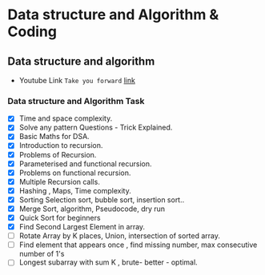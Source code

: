 # Data structure and Algorithm & Coding

## Data structure and algorithm

- Youtube Link `Take you forward` [link](https://www.youtube.com/playlist?list=PLgUwDviBIf0oF6QL8m22w1hIDC1vJ_BHz)

### Data structure and Algorithm Task

- [x] Time and space complexity.
- [x] Solve any pattern Questions - Trick Explained.
- [x] Basic Maths for DSA.
- [x] Introduction to recursion.
- [x] Problems of Recursion.
- [x] Parameterised and functional recursion.
- [x] Problems on functional recursion.
- [x] Multiple Recursion calls.
- [x] Hashing , Maps, Time complexity.
- [x] Sorting Selection sort, bubble sort, insertion sort..
- [x] Merge Sort, algorithm, Pseudocode, dry run
- [x] Quick Sort for beginners
- [x] Find Second Largest Element in array.
- [ ] Rotate Array by K places, Union, intersection of sorted array.
- [ ] Find element that appears once , find missing number, max consecutive number of 1's
- [ ] Longest subarray with sum K , brute- better - optimal.
